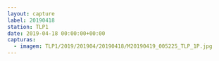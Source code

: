 ```yaml
---
layout: capture
label: 20190418
station: TLP1
date: 2019-04-18 00:00:00+00:00
capturas:
  - imagem: TLP1/2019/201904/20190418/M20190419_005225_TLP_1P.jpg
---
```

